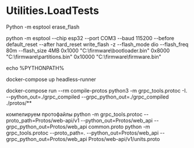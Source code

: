 # Utilities.LoadTests
Python -m esptool erase_flash

python -m esptool --chip esp32 --port COM3 --baud 115200 --before default_reset --after hard_reset write_flash -z --flash_mode dio --flash_freq 80m --flash_size 4MB 0x1000 "C:\firmware\bootloader.bin" 0x8000 "C:\firmware\partitions.bin" 0x10000 "C:\firmware\firmware.bin"

echo %PYTHONPATH%

docker-compose up headless-runner

docker-compose run --rm compile-protos python3 -m grpc_tools.protoc -I. --python_out=./grpc_compiled --grpc_python_out=./grpc_compiled ./protos/**

компелируем протофайлы
python -m grpc_tools.protoc --proto_path=Protos/web-api/v1 --python_out=Protos/web_api --grpc_python_out=Protos/web_api common.proto
python -m grpc_tools.protoc --proto_path=. --python_out=Protos/web_api --grpc_python_out=Protos/web_api Protos/web-api/v1/units.proto
